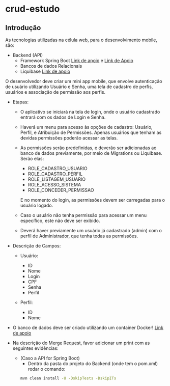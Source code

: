 # crud-estudo

## Introdução

As tecnologias utilizadas na célula web, para o desenvolvimento mobile, são:

- Backend (API)
  - Framework Spring Boot [Link de apoio](https://www.algaworks.com/meus-cursos/angular-rest-spring-boot) e [Link de Apoio](https://www.youtube.com/watch?v=bCzsSXE4Jzg&list=PL62G310vn6nFBIxp6ZwGnm8xMcGE3VA5H)
  - Bancos de dados Relacionais
  - Liquibase [Link de apoio](https://docs.liquibase.com/change-types/community/home.html)

O desenvolvedor deve criar um mini app mobile, que envolve autenticação de usuário utilizando Usuário e Senha, uma tela de cadastro de perfis, usuários e associação de permissão aos perfis.

- Etapas:

  - O aplicativo se iniciará na tela de login, onde o usuário cadastrado entrará com os dados de Login e Senha.

  - Haverá um menu para acesso às opções de cadastro: Usuário, Perfil, e Atribuição de Permissões. Apenas usuários que tenham as devidas permissões poderão acessar as telas.

  - As permissões serão predefinidas, e deverão ser adicionadas ao banco de dados previamente, por meio de Migrations ou Liquibase. Serão elas:

    - ROLE_CADASTRO_USUARIO
    - ROLE_CADASTRO_PERFIL
    - ROLE_LISTAGEM_USUARIO
    - ROLE_ACESSO_SISTEMA
    - ROLE_CONCEDER_PERMISSAO

    E no momento do login, as permissões devem ser carregadas para o usuário logado.

  - Caso o usuário não tenha permissão para acessar um menu específico, este não deve ser exibido.

  - Deverá haver previamente um usuário já cadastrado (admin) com o perfil de Administrador, que tenha todas as permissões.

- Descrição de Campos:

  - Usuário:

    - ID
    - Nome
    - Login
    - CPF
    - Senha
    - Perfil

  - Perfil:

    - ID
    - Nome


- O banco de dados deve ser criado utilizando um container Docker!
  [Link de apoio](https://onexlab-io.medium.com/docker-compose-mariadb-5eb7a37426a2)


- Na descrição do Merge Request, favor adicionar um print com as seguintes evidências:

  - (Caso a API for Spring Boot)
    - Dentro da pasta do projeto do Backend (onde tem o pom.xml) rodar o comando:
    ```bash
    mvn clean install -U -DskipTests -DskipITs
    ```








    
